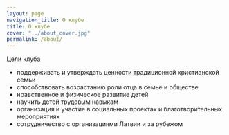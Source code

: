 ```yaml
---
layout: page
navigation_title: О клубе
title: О клубе
cover: "../about_cover.jpg"
permalink: /about/
---
```


Цели клуба

* поддерживать и утверждать ценности традиционной христианской семьи
* способствовать возрастанию роли отца в семье и обществе
* нравственное и физическое развитие детей
* научить детей трудовым навыкам
* организация и участие в социальных проектах и благотворительных мероприятиях
* сотрудничество с организациями Латвии и за рубежом
